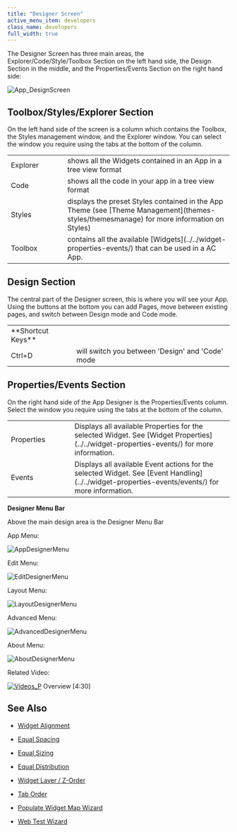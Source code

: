 ```yaml
---
title: "Designer Screen"
active_menu_item: developers
class_name: developers
full_width: true
---
```



The Designer Screen has three main areas, the Explorer/Code/Style/Toolbox Section on the left hand side, the Design Section in the middle, and the Properties/Events Section on the right hand side:

![App\_DesignScreen](/img/docs/app_designscreen.zoom55.png)

## Toolbox/Styles/Explorer Section

On the left hand side of the screen is a column which contains the Toolbox, the Styles management window, and the Explorer window. You can select the window you require using the tabs at the bottom of the column.

<table>
<tr>
<td width="132">
Explorer

</td>
<td width="28">
</td>
<td width="720">
shows all the Widgets contained in an App in a tree view format

</td>
</tr>
<tr>
<td width="132">
Code

</td>
<td width="28">
</td>
<td width="720">
shows all the code in your app in a tree view format

</td>
</tr>
<tr>
<td width="132">
Styles

</td>
<td width="28">
</td>
<td width="720">
displays the preset Styles contained in the App Theme (see [Theme Management](themes-styles/themesmanage) for more information on Styles)

</td>
</tr>
<tr>
<td width="132">
Toolbox

</td>
<td width="28">
</td>
<td width="720">
contains all the available [Widgets](../../widget-properties-events/) that can be used in a AC App.

</td>
</tr>
</table>

## Design Section

The central part of the Designer screen, this is where you will see your App. Using the buttons at the bottom you can add Pages, move between existing pages, and switch between Design mode and Code mode.

<table>
<tr>
<td width="132">
**Shortcut Keys**

</td>
<td width="28">
</td>
<td width="720">
</td>
</tr>
<tr>
<td width="132">
Ctrl+D

</td>
<td width="28">
</td>
<td width="720">
will switch you between 'Design' and 'Code' mode

</td>
</tr>
</table>

## Properties/Events Section

On the right hand side of the App Designer is the Properties/Events column. Select the window you require using the tabs at the bottom of the column.

<table>
<tr>
<td width="136">
Properties

</td>
<td width="32">
</td>
<td width="712">
Displays all available Properties for the selected Widget. See [Widget Properties](../../widget-properties-events/) for more information.

</td>
</tr>
<tr>
<td width="136">
Events

</td>
<td width="32">
</td>
<td width="712">
Displays all available Event actions for the selected Widget. See [Event Handling](../../widget-properties-events/events/) for more information.

</td>
</tr>
</table>

**Designer Menu Bar**

Above the main design area is the Designer Menu Bar

App Menu:

![AppDesignerMenu](/img/docs/appdesignermenu.png)

Edit Menu:

![EditDesignerMenu](/img/docs/editdesignermenu.png)

Layout Menu:

![LayoutDesignerMenu](/img/docs/layoutdesignermenu.png)

Advanced Menu:

![AdvancedDesignerMenu](/img/docs/advanceddesignermenu.png)

About Menu:

![AboutDesignerMenu](/img/docs/aboutdesignermenu.png)

Related Video:

[![Videos\_P](/img/docs/videos_p.png)](http://www.youtube.com/v/pHaov7DW4kM?autoplay=1&hd=1&fs=1&showsearch=0&rel=0&) Overview [4:30]

## **See Also**

 - [Widget Alignment](../editing-and-laying-out-reference/widget-alignment-distribution)

 - [Equal Spacing](../editing-and-laying-out-reference/equal-spacing)

 - [Equal Sizing](../editing-and-laying-out-reference/equal-sizing)

 - [Equal Distribution](../editing-and-laying-out-reference/equal-distribution)

 - [Widget Layer / Z-Order](../editing-and-laying-out-reference/layer-z-order)

 - [Tab Order](../editing-and-laying-out-reference/tab-order)

 - [Populate Widget Map Wizard](../../../scripting-apis/client-api/widget-data-state-manipulation/populatewidget/populatewidget-wizard)

 - [Web Test Wizard](../../../scripting-apis/client-api/soap-restful-ajax-calls/web-service-wizard)

